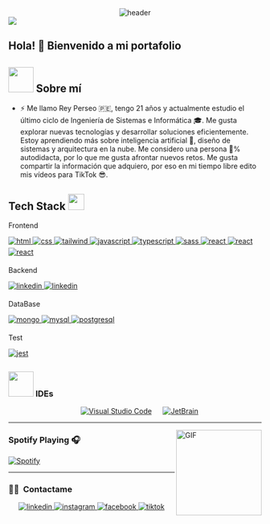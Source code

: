 <div align="center" width="100">
  <img src="https://capsule-render.vercel.app/api?color=0:1408d0,50:0860d0,100:08c4d0&height=250&section=header&text=Full%20Stack%20Developer&fontSize=30&type=waving&fontColor=fefefe&&animation=fadeIn"
  alt="header"/>
</div>
<img src="https://user-images.githubusercontent.com/73097560/115834477-dbab4500-a447-11eb-908a-139a6edaec5c.gif">

## Hola! 👋 Bienvenido a mi portafolio

## <picture><img src = "https://github.com/7oSkaaa/7oSkaaa/blob/main/Images/about_me.gif?raw=true" width = 50px></picture> Sobre mí
- ⚡ Me llamo Rey Perseo 🇵🇪, tengo 21 años y actualmente estudio el último ciclo de Ingeniería de Sistemas e Informática 🎓. Me gusta explorar nuevas tecnologías y desarrollar soluciones eficientemente. Estoy aprendiendo más sobre inteligencia artificial 🤖, diseño de sistemas y arquitectura en la nube. Me considero una persona 💯% autodidacta, por lo que me gusta afrontar nuevos retos. Me gusta compartir la información que adquiero, por eso en mi tiempo libre edito mis vídeos para TikTok 😎.

<h2> Tech Stack <img src = "https://media2.giphy.com/media/QssGEmpkyEOhBCb7e1/giphy.gif?cid=ecf05e47a0n3gi1bfqntqmob8g9aid1oyj2wr3ds3mg700bl&rid=giphy.gif" width = 32px> </h2>
<span>Frontend</span>
<!--- stats & Trophy (start) -->
<p>
<a href="#">
<img src=https://img.shields.io/badge/HTML5-E34F26?style=for-the-badge&logo=html5&logoColor=white alt=html style="margin-bottom: 5px;" />
</a>
<a href="#" target="_blank">
<img src=https://img.shields.io/badge/CSS3-1572B6?style=for-the-badge&logo=css3&logoColor=white alt=css style="margin-bottom: 5px;" />
</a>
<a href="#" target="_blank">
<img src=https://img.shields.io/badge/Tailwind_CSS-38B2AC?style=for-the-badge&logo=tailwind-css&logoColor=white alt=tailwind style="margin-bottom: 5px;" />
</a>
<a href="#" target="_blank">
<img src=https://img.shields.io/badge/JavaScript-F7DF1E?style=for-the-badge&logo=javascript&logoColor=black alt=javascript style="margin-bottom: 5px;" />
</a>
<a href="#" target="_blank">
<img src=	https://img.shields.io/badge/TypeScript-007ACC?style=for-the-badge&logo=typescript&logoColor=white alt=typescript style="margin-bottom: 5px;" />
</a>
<a href="#" target="_blank">
<img src=https://img.shields.io/badge/Sass-CC6699?style=for-the-badge&logo=sass&logoColor=white alt=sass style="margin-bottom: 5px;" />
</a>
<a href="#" target="_blank">
<img src=https://img.shields.io/badge/React-20232A?style=for-the-badge&logo=react&logoColor=61DAFB alt=react style="margin-bottom: 5px;" />
</a>
<a href="#" target="_blank">
<img src=https://img.shields.io/badge/Redux-593D88?style=for-the-badge&logo=redux&logoColor=whit alt=react style="margin-bottom: 5px;" />
</a>
<a href="#" target="_blank">
<img src=https://img.shields.io/badge/React_Router-CA4245?style=for-the-badge&logo=react-router&logoColor=white alt=react style="margin-bottom: 5px;" />
</a>
</p>
<span>Backend</span>
<!--- stats & Trophy (start) -->
<p>
<a href="">
<img src=https://img.shields.io/badge/Laravel-FF2D20?style=for-the-badge&logo=laravel&logoColor=white alt=linkedin style="margin-bottom: 5px;" />
</a>

<a href="https://www.linkedin.com/in/rey-perseo-cardenas-sanchez-4a7138221/" target="_blank">
<img src=https://img.shields.io/badge/Express.js-404D59?style=for-the-badge alt=linkedin style="margin-bottom: 5px;" />
</a>
</p>
<span>DataBase</span>
<!--- stats & Trophy (start) -->
<p>
<a href="">
<img src=https://img.shields.io/badge/MongoDB-4EA94B?style=for-the-badge&logo=mongodb&logoColor=white alt=mongo style="margin-bottom: 5px;" />
</a>
<a href="">
<img src=https://img.shields.io/badge/MySQL-00000F?style=for-the-badge&logo=mysql&logoColor=white alt=mysql style="margin-bottom: 5px;" />
</a>
<a href="">
<img src=https://img.shields.io/badge/PostgreSQL-316192?style=for-the-badge&logo=postgresql&logoColor=white alt=postgresql style="margin-bottom: 5px;" />
</a>
</p>
<!--- end (start) -->
<span>Test</span>
<!--- stats & Trophy (start) -->
<p>
<a href="">
<img src=https://img.shields.io/badge/Jest-323330?style=for-the-badge&logo=Jest&logoColor=white alt=jest style="margin-bottom: 5px;" />
</a>

</p>
<!--- end (start) -->

### <picture> <img src = "https://github.com/7oSkaaa/7oSkaaa/blob/main/Images/IDEs.gif?raw=true" width = 50px>  </picture> IDEs
 
<p align="center">
  &emsp;
    <a href="#"><img alt="Visual Studio Code" src="https://img.shields.io/badge/Visual%20Studio%20Code-0078d7.svg?style=plastic&logo=visual-studio-code&logoColor=white"></a>
  &emsp;
    <a href="#"><img alt="JetBrain" src="https://img.shields.io/badge/jetbrains-%23000000.svg?style=plastic&logo=jetbrains&logoColor=white" /></a>
</p>

---

<img align="right" alt="GIF" height="170px" src="https://media.giphy.com/media/J5B1Y8QZnzXXbLQIBu/giphy.gif" />

### Spotify Playing 🎧
[![Spotify](https://novatorem.visualbean.vercel.app/api/spotify)](https://open.spotify.com/user/1112981871)

---

### 🤝🏻 &nbsp;Contactame

<p align="center">
<a href="https://www.linkedin.com/in/rey-perseo-cardenas-sanchez-4a7138221/" target="_blank">
<img src=https://img.shields.io/badge/LinkedIn-0077B5?style=for-the-badge&logo=linkedin&logoColor=white alt=linkedin style="margin-bottom: 5px;" />
</a>
<a href="https://www.instagram.com/perseocs5/" target="_blank">
<img src=https://img.shields.io/badge/instagram-%ff5851db.svg?color=C13584&style=for-the-badge&logo=instagram&logoColor=white alt=instagram style="margin-bottom: 5px;" />
</a>
<a href="https://www.facebook.com/profile.php?id=61559374066337" target="_blank">
<img src=https://img.shields.io/badge/Facebook-1877F2?style=for-the-badge&logo=facebook&logoColor=white alt=facebook style="margin-bottom: 5px;" />
</a>
<a href="https://www.tiktok.com/@reyperseo" target="_blank">
<img src=https://img.shields.io/badge/TikTok-000000?style=for-the-badge&logo=tiktok&logoColor=white alt=tiktok style="margin-bottom: 5px;" />
</a>
</p>
